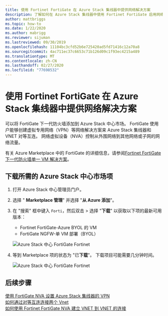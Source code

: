 ```yaml
---
title: 使用 Fortinet FortiGate 在 Azure Stack 集线器中提供网络解决方案
description: 了解如何在 Azure Stack 集线器中使用 Fortinet FortiGate 启用网络解决方案
author: mattbriggs
ms.topic: how-to
ms.date: 1/22/2020
ms.author: mabrigg
ms.reviewer: sijuman
ms.lastreviewed: 09/30/2019
ms.openlocfilehash: 11104bc3cfd52b6e725420ad5fd71416c12a70a8
ms.sourcegitcommit: 4ac711ec37c6653c71b126d09c1f93ec4215a489
ms.translationtype: MT
ms.contentlocale: zh-CN
ms.lasthandoff: 02/27/2020
ms.locfileid: "77698532"
---
```

# <a name="offer-a-network-solution-in-azure-stack-hub-with-fortinet-fortigate"></a>使用 Fortinet FortiGate 在 Azure Stack 集线器中提供网络解决方案

可以将 FortiGate 下一代防火墙添加到 Azure Stack 中心市场。 FortiGate 使用户能够创建虚拟专用网络（VPN）等网络解决方案来 Azure Stack 集线器和 VNET 对等互连。 网络虚拟设备（NVA）控制从外围网络到其他网络或子网的网络流量。 

有关 Azure Marketplace 中的 FortiGate 的详细信息，请参阅[Fortinet FortiGate 下一代防火墙单一 VM 解决方案](https://azuremarketplace.microsoft.com/marketplace/apps/fortinet.fortinet-FortiGate-singlevm)。

## <a name="download-the-required-azure-stack-hub-marketplace-items"></a>下载所需的 Azure Stack 中心市场项

1.  打开 Azure Stack 中心管理员门户。

2.  选择 " **Marketplace 管理**" 并选择 "**从 Azure 添加**"。

3. 在 "搜索" 框中键入 `Forti`，然后双击 > 选择 "**下载**" 以获取以下项的最新可用版本： 
    - Fortinet FortiGate-Azure BYOL 的 VM
    - FortiGate NGFW-单 VM 部署（BYOL）

    ![Azure Stack 中心 FortiGate Fortinet](./media/azure-stack-network-solutions-enable/azure-stack-marketplace-FortiGate-fortinet.png)

2.  等到 Marketplace 项的状态为 "已**下载**"。 下载项目可能需要几分钟时间。

    ![Azure Stack 中心 FortiGate Fortinet](./media/azure-stack-network-solutions-enable/image4.png)

## <a name="next-steps"></a>后续步骤

[使用 FortiGate NVA 设置 Azure Stack 集线器的 VPN](../user/azure-stack-network-howto-vnet-to-onprem.md)  
[如何通过对等互连连接两个 Vnet](../user/azure-stack-network-howto-vnet-to-vnet.md)  
[如何使用 Fortinet FortiGate NVA 建立 VNET 到 VNET 的连接](../user/azure-stack-network-howto-vnet-to-vnet-stacks.md)  
